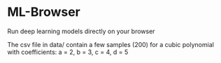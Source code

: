# ML-Browser
Run deep learning models directly on your browser

The csv file in data/ contain a few samples (200) for a cubic polynomial with coefficients:
a = 2, b = 3, c = 4, d = 5
